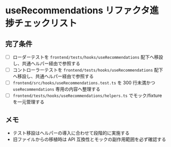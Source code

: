 # useRecommendations リファクタ進捗チェックリスト

<!-- markdownlint-disable MD013 -->

## 完了条件

- [ ] ローダーテストを `frontend/tests/hooks/useRecommendations` 配下へ移設し、共通ヘルパー経由で参照する
- [ ] コントローラーテストを `frontend/tests/hooks/useRecommendations` 配下へ移設し、共通ヘルパー経由で参照する
- [ ] `frontend/src/hooks/useRecommendations.test.ts` を 300 行未満かつ `useRecommendations` 専用の内容へ整理する
- [ ] `frontend/tests/hooks/useRecommendations/helpers.ts` でモック/fixture を一元管理する

## メモ

- テスト移設はヘルパーの導入に合わせて段階的に実施する
- 旧ファイルからの移植時は API 互換性とモックの副作用範囲を必ず確認する
